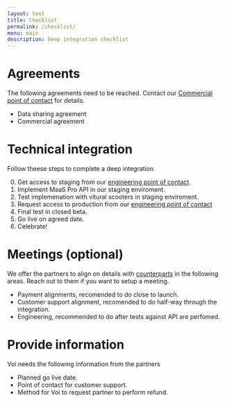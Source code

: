 ```yaml
---
layout: text
title: Checklist
permalink: /checklist/
menu: main
description: Deep integration checklist
---
```

# Agreements
The following agreements need to be reached. Contact our [Commercial point of contact](/poc/) for details.

- Data sharing agreement
- Commercial agreement

# Technical integration
Follow theese steps to complete a deep integration 

0. Get access to staging from our [engineering point of contact](/poc/).
1. Implement MaaS Pro API in our staging enviroment.
2. Test implemenation with vitural scooters in staging enviroment.
3. Request access to production from our [engineering point of contact](/poc/)
4. Final test in closed beta.
5. Go live on agreed date.
6. Celebrate!

# Meetings (optional)
We offer the partners to align on details with [counterparts](/poc/) in the following areas. Reach out to them if you want to setup a meeting.

- Payment alignments, recomended to do close to launch.
- Customer support alignment, recomended to do half-way through the integration.
- Engineering, recommended to do after tests against API are perfomed.

# Provide information
Voi needs the following information from the partners

- Planned go live date.
- Point of contact for customer support.
- Method for Voi to request partner to perform refund.